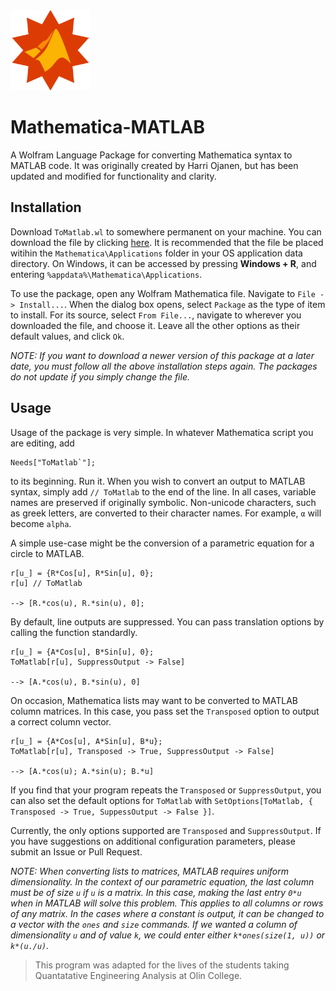 <img src="/tomatlab.svg" width="128">

# Mathematica-MATLAB
A Wolfram Language Package for converting Mathematica syntax to MATLAB code. It was originally created by Harri Ojanen, but has been updated and modified for functionality and clarity.

## Installation
Download `ToMatlab.wl` to somewhere permanent on your machine. You can download the file by clicking <a href="https://raw.githubusercontent.com/thearchitector/Mathematica-MATLAB/master/ToMatlab.wl" download>here</a>. It is recommended that the file be placed witihin the `Mathematica\Applications` folder in your OS application data directory. On Windows, it can be accessed by pressing **Windows + R**, and entering `%appdata%\Mathematica\Applications`.

To use the package, open any Wolfram Mathematica file. Navigate to `File -> Install...`. When the dialog box opens, select `Package` as the type of item to install. For its source, select `From File...`, navigate to wherever you downloaded the file, and choose it. Leave all the other options as their default values, and click `Ok`.

_NOTE: If you want to download a newer version of this package at a later date, you must follow all the above installation steps again. The packages do not update if you simply change the file._

## Usage
Usage of the package is very simple. In whatever Mathematica script you are editing, add

```
Needs["ToMatlab`"];
```

to its beginning. Run it. When you wish to convert an output to MATLAB syntax, simply add `// ToMatlab` to the end of the line. In all cases, variable names are preserved if originally symbolic. Non-unicode characters, such as greek letters, are converted to their character names. For example, `α` will become `alpha`.

A simple use-case might be the conversion of a parametric equation for a circle to MATLAB.

```
r[u_] = {R*Cos[u], R*Sin[u], 0};
r[u] // ToMatlab

--> [R.*cos(u), R.*sin(u), 0];
```

By default, line outputs are suppressed. You can pass translation options by calling the function standardly.

```
r[u_] = {A*Cos[u], B*Sin[u], 0};
ToMatlab[r[u], SuppressOutput -> False]

--> [A.*cos(u), B.*sin(u), 0]
```

On occasion, Mathematica lists may want to be converted to MATLAB column matrices. In this case, you pass set the `Transposed` option to output a correct column vector.

```
r[u_] = {A*Cos[u], A*Sin[u], B*u};
ToMatlab[r[u], Transposed -> True, SuppressOutput -> False]

--> [A.*cos(u); A.*sin(u); B.*u]
```

If you find that your program repeats the `Transposed` or `SuppressOutput`, you can also set the default options for `ToMatlab` with `SetOptions[ToMatlab, { Transposed -> True, SuppessOutput -> False }]`.

Currently, the only options supported are `Transposed` and `SuppressOutput`. If you have suggestions on additional configuration parameters, please submit an Issue or Pull Request.

_NOTE: When converting lists to matrices, MATLAB requires uniform dimensionality. In the context of our parametric equation, the last column must be of size `u` if `u` is a matrix. In this case, making the last entry `0*u` when in MATLAB will solve this problem. This applies to all columns or rows of any matrix. In the cases where a constant is output, it can be changed to a vector with the `ones` and `size` commands. If we wanted a column of dimensionality `u` and of value `k`, we could enter either `k*ones(size(1, u))` or `k*(u./u)`._

> This program was adapted for the lives of the students taking Quantatative Engineering Analysis at Olin College.